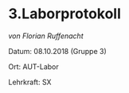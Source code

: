 # 3.Laborprotokoll 

*von Florian Ruffenacht*

Datum: 08.10.2018 (Gruppe 3)

Ort: AUT-Labor

Lehrkraft: SX
